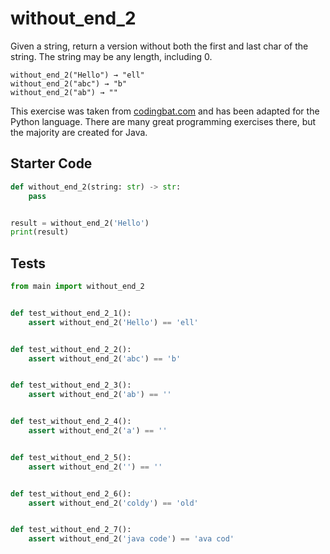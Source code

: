 # without_end_2





Given a string, return a version without both the first and last char of the string. The string may be any length, including 0.

```
without_end_2("Hello") → "ell"
without_end_2("abc") → "b"
without_end_2("ab") → ""
```

This exercise was taken from [codingbat.com](https://codingbat.com/prob/p174254) and has been adapted for the Python language. There are many great programming exercises there, but the majority are created for Java.

## Starter Code
```python
def without_end_2(string: str) -> str:
    pass


result = without_end_2('Hello')
print(result)
```

## Tests
```python
from main import without_end_2


def test_without_end_2_1():
    assert without_end_2('Hello') == 'ell'


def test_without_end_2_2():
    assert without_end_2('abc') == 'b'


def test_without_end_2_3():
    assert without_end_2('ab') == ''


def test_without_end_2_4():
    assert without_end_2('a') == ''


def test_without_end_2_5():
    assert without_end_2('') == ''


def test_without_end_2_6():
    assert without_end_2('coldy') == 'old'


def test_without_end_2_7():
    assert without_end_2('java code') == 'ava cod'
```
